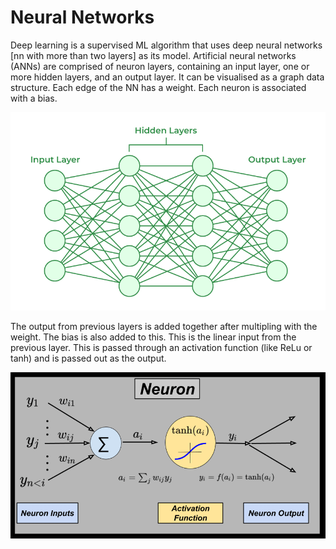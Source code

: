 # Neural Networks
Deep learning is a supervised ML algorithm that uses deep neural networks [nn with more than two layers] as its model. Artificial neural networks (ANNs) are comprised of neuron layers, containing an input layer, one or more hidden layers, and an output layer. It can be visualised as a graph data structure. Each edge of the NN has a weight. Each neuron is associated with a bias. 

![Alt text](image-3.png)

The output from previous layers is added together after multipling with the weight. The bias is also added to this. This is the linear input from the previous layer. This is passed through an activation function (like ReLu or tanh) and is passed out as the output.

![Alt text](image-1.png)


